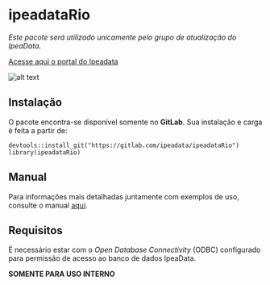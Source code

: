 # ipeadataRio

*Este pacote será utilizado unicamente pelo grupo de atualização do IpeaData.*

[Acesse aqui o portal do Ipeadata](http://www.ipeadata.gov.br)

![alt text](https://brasilfatosedados.files.wordpress.com/2014/12/fonte-01b-ipeadata.png?w=265)

## Instalação

O pacote encontra-se disponível somente no **GitLab**. Sua instalação e carga é feita a partir de:

```{r eval=FALSE}
devtools::install_git("https://gitlab.com/ipeadata/ipeadataRio")
library(ipeadataRio)
````

## Manual

Para informações mais detalhadas juntamente com exemplos de uso, consulte o manual [aqui](https://drive.google.com/open?id=1UPR2FZrslwlmQ448OOTNWNju5vkGBfFk).

## Requisitos

É necessário estar com o *Open Database Connectivity* (ODBC) configurado para permissão de acesso ao banco de dados IpeaData. 

**SOMENTE PARA USO INTERNO**

